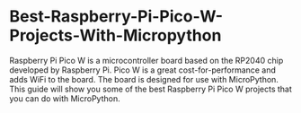 # Best-Raspberry-Pi-Pico-W-Projects-With-Micropython
Raspberry Pi Pico W is a microcontroller board based on the RP2040 chip developed by Raspberry Pi. Pico W is a great cost-for-performance and adds WiFi to the board.  The board is designed for use with MicroPython. This guide will show you some of the best Raspberry Pi Pico W projects that you can do with MicroPython.
